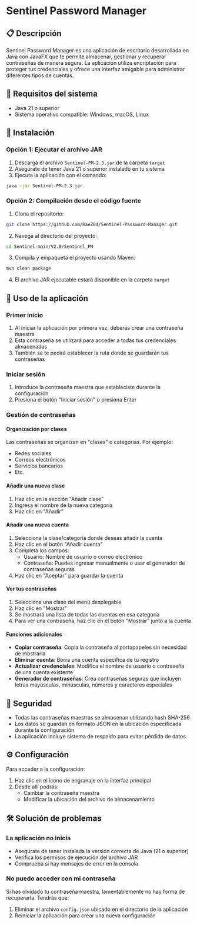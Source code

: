 # Sentinel Password Manager


## 📋 Descripción

Sentinel Password Manager es una aplicación de escritorio desarrollada en Java con JavaFX que te permite almacenar, gestionar y recuperar contraseñas de manera segura. La aplicación utiliza encriptación para proteger tus credenciales y ofrece una interfaz amigable para administrar diferentes tipos de cuentas.

## 🔧 Requisitos del sistema

- Java 21 o superior
- Sistema operativo compatible: Windows, macOS, Linux

## 🚀 Instalación

### Opción 1: Ejecutar el archivo JAR

1. Descarga el archivo `Sentinel-PM-2.3.jar` de la carpeta `target`
2. Asegúrate de tener Java 21 o superior instalado en tu sistema
3. Ejecuta la aplicación con el comando:

```bash
java -jar Sentinel-PM-2.3.jar
```

### Opción 2: Compilación desde el código fuente

1. Clona el repositorio:

```bash
git clone https://github.com/RaeZ04/Sentinel-Password-Manager.git
```

2. Navega al directorio del proyecto:

```bash
cd Sentinel-main/V2.0/Sentinel_PM
```

3. Compila y empaqueta el proyecto usando Maven:

```bash
mvn clean package
```

4. El archivo JAR ejecutable estará disponible en la carpeta `target`

## 📱 Uso de la aplicación

### Primer inicio

1. Al iniciar la aplicación por primera vez, deberás crear una contraseña maestra
2. Esta contraseña se utilizará para acceder a todas tus credenciales almacenadas
3. También se te pedirá establecer la ruta donde se guardarán tus contraseñas

### Iniciar sesión

1. Introduce la contraseña maestra que estableciste durante la configuración
2. Presiona el botón "Iniciar sesión" o presiona Enter

### Gestión de contraseñas

#### Organización por clases

Las contraseñas se organizan en "clases" o categorías. Por ejemplo:
- Redes sociales
- Correos electrónicos
- Servicios bancarios
- Etc.

#### Añadir una nueva clase

1. Haz clic en la sección "Añadir clase"
2. Ingresa el nombre de la nueva categoría
3. Haz clic en "Añadir"

#### Añadir una nueva cuenta

1. Selecciona la clase/categoría donde deseas añadir la cuenta
2. Haz clic en el botón "Añadir cuenta"
3. Completa los campos:
   - Usuario: Nombre de usuario o correo electrónico
   - Contraseña: Puedes ingresar manualmente o usar el generador de contraseñas seguras
4. Haz clic en "Aceptar" para guardar la cuenta

#### Ver tus contraseñas

1. Selecciona una clase del menú desplegable
2. Haz clic en "Mostrar"
3. Se mostrará una lista de todas las cuentas en esa categoría
4. Para ver una contraseña, haz clic en el botón "Mostrar" junto a la cuenta

#### Funciones adicionales

- **Copiar contraseña**: Copia la contraseña al portapapeles sin necesidad de mostrarla
- **Eliminar cuenta**: Borra una cuenta específica de tu registro
- **Actualizar credenciales**: Modifica el nombre de usuario o contraseña de una cuenta existente
- **Generador de contraseñas**: Crea contraseñas seguras que incluyen letras mayúsculas, minúsculas, números y caracteres especiales

## 🔐 Seguridad

- Todas las contraseñas maestras se almacenan utilizando hash SHA-256
- Los datos se guardan en formato JSON en la ubicación especificada durante la configuración
- La aplicación incluye sistema de respaldo para evitar pérdida de datos

## ⚙️ Configuración

Para acceder a la configuración:
1. Haz clic en el icono de engranaje en la interfaz principal
2. Desde allí podrás:
   - Cambiar la contraseña maestra
   - Modificar la ubicación del archivo de almacenamiento

## 🛠️ Solución de problemas

### La aplicación no inicia

- Asegúrate de tener instalada la versión correcta de Java (21 o superior)
- Verifica los permisos de ejecución del archivo JAR
- Comprueba si hay mensajes de error en la consola

### No puedo acceder con mi contraseña

Si has olvidado tu contraseña maestra, lamentablemente no hay forma de recuperarla. Tendrás que:
1. Eliminar el archivo `config.json` ubicado en el directorio de la aplicación
2. Reiniciar la aplicación para crear una nueva configuración
